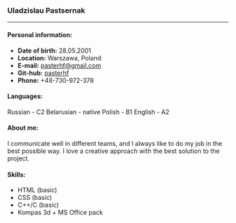 ### Uladzislau Pastsernak
---
#### Personal information:

* **Date of birth:** 28.05.2001
* **Location:** Warszawa, Poland
* **E-mail:** pasterhf@gmail.com
* **Git-hub:** [pasterhf](https://github.com/pasterhf)
* **Phone:** +48-730-972-378

#### Languages:
  Russian - C2
  Belarusian - native
  Polish - B1
  English - A2
  
#### About me: 
I communicate well in different teams, and I always like to do my job in the best possible way. I love a creative approach with the best solution to the project.

#### Skills:
* HTML (basic)
* CSS (basic)
* C++/C (basic)
* Kompas 3d + MS Office pack



